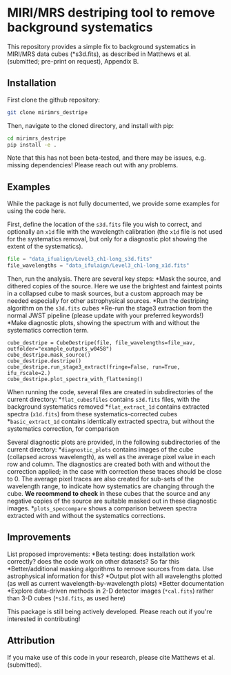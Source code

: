 MIRI/MRS destriping tool to remove background systematics
==========

This repository provides a simple fix to background systematics in MIRI/MRS data cubes (*s3d.fits), as described in Matthews et al. (submitted; pre-print on request), Appendix B.


Installation
------------

First clone the github repository:

```sh
git clone mirimrs_destripe
```

Then, navigate to the cloned directory, and install with pip:

```sh
cd mirimrs_destripe
pip install -e .
```

Note that this has not been beta-tested, and there may be issues, e.g. missing dependencies! Please reach out with any problems.


Examples
------------
While the package is not fully documented, we provide some examples for using the code here.

First, define the location of the `s3d.fits` file you wish to correct, and optionally an `x1d` file with the wavelength calibration (the `x1d` file is not used for the systematics removal, but only for a diagnostic plot showing the extent of the systematics).

```python
file = "data_ifualign/Level3_ch1-long_s3d.fits"
file_wavelengths = "data_ifulaign/Level3_ch1-long_x1d.fits"
```

Then, run the analysis. There are several key steps:
*Mask the source, and dithered copies of the source. Here we use the brightest and faintest points in a collapsed cube to mask sources, but a custom approach may be needed especially for other astrophysical sources.
*Run the destriping algorithm on the `s3d.fits` cubes
*Re-run the stage3 extraction from the normal JWST pipeline (please update with your preferred keywords!)
*Make diagnostic plots, showing the spectrum with and without the systematics correction term.

```
cube_destripe = CubeDestripe(file, file_wavelengths=file_wav, outfolder="example_outputs_w0458")
cube_destripe.mask_source()
cube_destripe.destripe()
cube_destripe.run_stage3_extract(fringe=False, run=True, ifu_rscale=2.)
cube_destripe.plot_spectra_with_flattening()
```

When running the code, several files are created in subdirectories of the current directory:
*`flat_cubesfiles` contains `s3d.fits` files, with the background systematics removed
*`flat_extract_1d` contains extracted spectra (`x1d.fits`) from these systematics-corrected cubes
*`basic_extract_1d` contains identically extracted spectra, but without the systematics correction, for comparison

Several diagnostic plots are provided, in the following subdirectories of the current directory:
*`diagnostic_plots` contains images of the cube (collapsed across wavelength), as well as the average pixel value in each row and column. The diagnostics are created both with and without the correction applied; in the case with correction these traces should be close to 0. The average pixel traces are also created for sub-sets of the wavelength range, to indicate how systematics are changing through the cube. **We recommend to check** in these cubes that the source and any negative copies of the source are suitable masked out in these diagnostic images.
*`plots_speccompare` shows a comparison between spectra extracted with and without the systematics corrections.


Improvements
------------
List proposed improvements:
*Beta testing: does installation work correctly? does the code work on other datasets? So far this 
*Better/additional masking algorithms to remove sources from data. Use astrophysical information for this?
*Output plot with all wavelengths plotted (as well as current wavelength-by-wavelength plots)
*Better documentation
*Explore data-driven methods in 2-D detector images (`*cal.fits`) rather than 3-D cubes (`*s3d.fits`, as used here)

This package is still being actively developed. Please reach out if you're interested in contributing!


Attribution
------------

If you make use of this code in your research, please cite Matthews et al. (submitted).